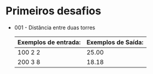 # Primeiros desafios

- 001 - Distância entre duas torres

  | Exemplos de entrada: | Exemplos de Saída: |
  | :------------------- | :----------------- |
  | 100 2 2              | 25.00              |
  | 200 3 8              | 18.18              |
